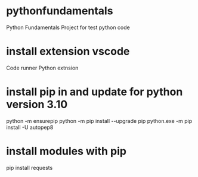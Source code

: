 # pythonfundamentals
Python Fundamentals Project for test python code

# install extension vscode
Code runner
Python extnsion

# install pip in and update for python version 3.10
python -m ensurepip
python -m pip install --upgrade pip
python.exe -m pip install -U autopep8

# install modules with pip
pip install requests
